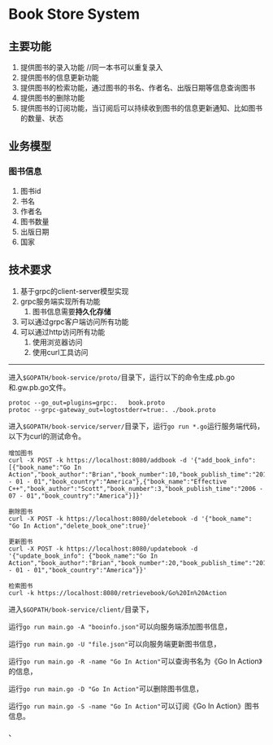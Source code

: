 # Book Store System

## 主要功能

1. 提供图书的录入功能  //同一本书可以重复录入
2. 提供图书的信息更新功能
3. 提供图书的检索功能，通过图书的书名、作者名、出版日期等信息查询图书
4. 提供图书的删除功能
5. 提供图书的订阅功能，当订阅后可以持续收到图书的信息更新通知、比如图书的数量、状态

## 业务模型

### 图书信息

1. 图书id
2. 书名
3. 作者名
4. 图书数量
5. 出版日期
6. 国家

## 技术要求

1. 基于grpc的client-server模型实现
2. grpc服务端实现所有功能
   1. 图书信息需要**持久化存储**
3. 可以通过grpc客户端访问所有功能
4. 可以通过http访问所有功能
   1. 使用浏览器访问
   2. 使用curl工具访问

---

进入`$GOPATH/book-service/proto/`目录下，运行以下的命令生成.pb.go和.gw.pb.go文件。

```
protoc --go_out=plugins=grpc:.   book.proto
protoc --grpc-gateway_out=logtostderr=true:. ./book.proto
```

进入`$GOPATH/book-service/server/`目录下，运行`go run *.go`运行服务端代码，以下为curl的测试命令。

```
增加图书
curl -X POST -k https://localhost:8080/addbook -d '{"add_book_info": [{"book_name":"Go In Action","book_author":"Brian","book_number":10,"book_publish_time":"2016 - 01 - 01","book_country":"America"},{"book_name":"Effective C++","book_author":"Scott","book_number":3,"book_publish_time":"2006 - 07 - 01","book_country":"America"}]}'

删除图书
curl -X POST -k https://localhost:8080/deletebook -d '{"book_name": "Go In Action","delete_book_one":true}'

更新图书
curl -X POST -k https://localhost:8080/updatebook -d '{"update_book_info": {"book_name":"Go In Action","book_author":"Brian","book_number":20,"book_publish_time":"2016 - 01 - 01","book_country":"America"}}'

检索图书
curl -k https://localhost:8080/retrievebook/Go%20In%20Action
```

进入`$GOPATH/book-service/client/`目录下，

运行`go run main.go -A "booinfo.json"`可以向服务端添加图书信息，

运行`go run main.go -U "file.json"`可以向服务端更新图书信息，

运行`go run main.go -R -name "Go In Action"`可以查询书名为《Go In Action》的信息，

运行`go run main.go -D "Go In Action"`可以删除图书信息，

运行`go run main.go -S -name "Go In Action"`可以订阅《Go In Action》图书信息。





、


